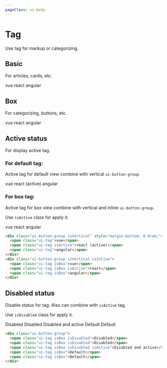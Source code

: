 ```yaml
---
pageClass: ui-body
---
```


# Tag

Use tag for markup or categorizing.

## Basic

For articles, cards, etc.

<section class="ui-section">
  <div class="ui-button-group">
    <span class="ui-tag">vue</span>
    <span class="ui-tag">react</span>
    <span class="ui-tag">angular</span>
  </div>
</section>

## Box

For categorizing, buttons, etc.

<section class="ui-section">
  <div class="ui-button-group">
    <span class="ui-tag isBox">vue</span>
    <span class="ui-tag isBox">react</span>
    <span class="ui-tag isBox">angular</span>
  </div>
</section>

## Active status

For display active tag.

### For default tag:

Active tag for default view combine with vertical `ui-button-group`.

<section class="ui-section">
  <div class="ui-button-group isVertical" style="margin-bottom: 0.8rem;">
    <span class="ui-tag">vue</span>
    <span class="ui-tag isActive">react (active)</span>
    <span class="ui-tag">angular</span>
  </div>
</section>

### For box tag:

Active tag for box view combine with vertical and inline `ui-button-group`.

Use `isActive` class for apply it.

<section class="ui-section">
  <div class="ui-button-group isVertical isInline">
    <span class="ui-tag isBox">vue</span>
    <span class="ui-tag isBox isActive">react</span>
    <span class="ui-tag isBox">angular</span>
  </div>
</section>

```html
<div class="ui-button-group isVertical" style="margin-bottom: 0.8rem;">
  <span class="ui-tag">vue</span>
  <span class="ui-tag isActive">react (active)</span>
  <span class="ui-tag">angular</span>
</div>
<div class="ui-button-group isVertical isInline">
  <span class="ui-tag isBox">vue</span>
  <span class="ui-tag isBox isActive">react</span>
  <span class="ui-tag isBox">angular</span>
</div>
```

## Disabled status

Disable status for tag. Also can combine with `isActive` tag.

Use `isDisabled` class for apply it.

<section class="ui-section">
  <div class="ui-button-group">
    <span class="ui-tag isBox isDisabled">Disabled</span>
    <span class="ui-tag isBox isDisabled">Disabled</span>
    <span class="ui-tag isBox isDisabled isActive">Disabled and active</span>
    <span class="ui-tag isBox">Default</span>
    <span class="ui-tag isBox">Default</span>
  </div>
</section>

```html
<div class="ui-button-group">
  <span class="ui-tag isBox isDisabled">Disabled</span>
  <span class="ui-tag isBox isDisabled">Disabled</span>
  <span class="ui-tag isBox isDisabled isActive">Disabled and active</span>
  <span class="ui-tag isBox">Default</span>
  <span class="ui-tag isBox">Default</span>
</div>
```
